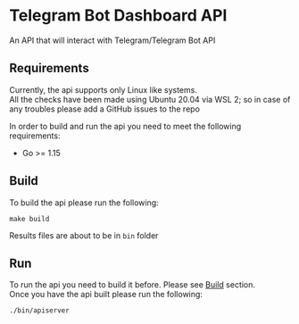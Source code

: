 # Telegram Bot Dashboard API

An API that will interact with Telegram/Telegram Bot API

## Requirements

Currently, the api supports only Linux like systems.  
All the checks have been made using Ubuntu 20.04 via WSL 2; so in case of any troubles please add a GitHub issues to the
repo

In order to build and run the api you need to meet the following requirements:

* Go >= 1.15

## Build

To build the api please run the following:

```shell
make build
```

Results files are about to be in `bin` folder

## Run

To run the api you need to build it before. Please see [Build](#build) section.  
Once you have the api built please run the following:

```shell
./bin/apiserver
```
